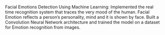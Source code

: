 Facial Emotions Detection Using Machine Learning:
Implemented the real time recognition system that traces the very mood of the human. Facial Emotion 
reflects a person’s personality, mind and it is shown by face. Built a Convolution Neural Network architecture 
and trained the model on a dataset for Emotion recognition from images.
